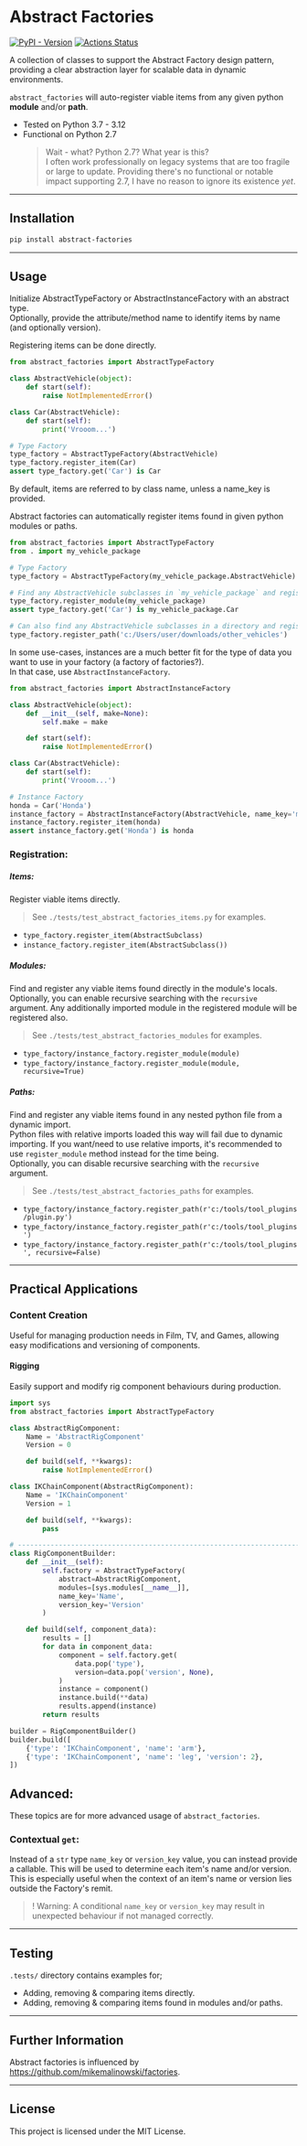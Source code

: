 # Abstract Factories 
[![PyPI - Version](https://img.shields.io/pypi/v/abstract-factories)](https://pypi.org/project/abstract-factories/) [![Actions Status](https://github.com/ldunham1/abstract_factories/actions/workflows/python-package.yml/badge.svg)](https://github.com/ldunham1/abstract_factories/actions)

A collection of classes to support the Abstract Factory design pattern, providing a clear abstraction 
layer for scalable data in dynamic environments.  

`abstract_factories` will auto-register viable items from any given python **module** and/or **path**.  


- Tested on Python 3.7 - 3.12
- Functional on Python 2.7
  > Wait - what? Python 2.7? What year is this?  
  > I often work professionally on legacy systems that are too 
  > fragile or large to update.
  > Providing there's no functional or notable impact 
  > supporting 2.7, I have no reason to ignore its existence _yet_.

---

## Installation
```bash
pip install abstract-factories
```

---

## Usage
Initialize AbstractTypeFactory or AbstractInstanceFactory with an abstract type.  
Optionally, provide the attribute/method name to identify items by name (and optionally version).

Registering items can be done directly.
```python
from abstract_factories import AbstractTypeFactory

class AbstractVehicle(object):
    def start(self):
        raise NotImplementedError()

class Car(AbstractVehicle):
    def start(self):
        print('Vrooom...')

# Type Factory
type_factory = AbstractTypeFactory(AbstractVehicle)
type_factory.register_item(Car)
assert type_factory.get('Car') is Car
```

By default, items are referred to by class name, unless a name_key is provided.


Abstract factories can automatically register items found in given python modules or paths.
```python
from abstract_factories import AbstractTypeFactory
from . import my_vehicle_package

# Type Factory
type_factory = AbstractTypeFactory(my_vehicle_package.AbstractVehicle)

# Find any AbstractVehicle subclasses in `my_vehicle_package` and register them.
type_factory.register_module(my_vehicle_package)
assert type_factory.get('Car') is my_vehicle_package.Car

# Can also find any AbstractVehicle subclasses in a directory and register those too.
type_factory.register_path('c:/Users/user/downloads/other_vehicles')
```


In some use-cases, instances are a much better fit for the type of data you want to use in your factory (a factory of factories?).  
In that case, use `AbstractInstanceFactory`.
```python
from abstract_factories import AbstractInstanceFactory

class AbstractVehicle(object):
    def __init__(self, make=None):
        self.make = make

    def start(self):
        raise NotImplementedError()

class Car(AbstractVehicle):
    def start(self):
        print('Vrooom...')

# Instance Factory
honda = Car('Honda')
instance_factory = AbstractInstanceFactory(AbstractVehicle, name_key='make')
instance_factory.register_item(honda)
assert instance_factory.get('Honda') is honda
```

### Registration:

##### Items:
Register viable items directly.
> See `./tests/test_abstract_factories_items.py` for examples.
- `type_factory.register_item(AbstractSubclass)`
- `instance_factory.register_item(AbstractSubclass())`


##### Modules:
Find and register any viable items found directly in the module's locals.  
Optionally, you can enable recursive searching with the `recursive` argument. 
Any additionally imported module in the registered module will be registered also.
> See `./tests/test_abstract_factories_modules` for examples.
- `type_factory/instance_factory.register_module(module)`  
- `type_factory/instance_factory.register_module(module, recursive=True)`  


##### Paths:
Find and register any viable items found in any nested python file from a dynamic import.  
Python files with relative imports loaded this way will fail due to dynamic importing. 
If you want/need to use relative imports, it's recommended to use `register_module` 
method instead for the time being.  
Optionally, you can disable recursive searching with the `recursive` argument.
> See `./tests/test_abstract_factories_paths` for examples.
- `type_factory/instance_factory.register_path(r'c:/tools/tool_plugins/plugin.py')`
- `type_factory/instance_factory.register_path(r'c:/tools/tool_plugins')`
- `type_factory/instance_factory.register_path(r'c:/tools/tool_plugins', recursive=False)`  

---

## Practical Applications
### Content Creation
Useful for managing production needs in Film, TV, and Games, allowing easy modifications and versioning of components.

#### Rigging
Easily support and modify rig component behaviours during production.
```python
import sys
from abstract_factories import AbstractTypeFactory

class AbstractRigComponent:
    Name = 'AbstractRigComponent'
    Version = 0

    def build(self, **kwargs):
        raise NotImplementedError()

class IKChainComponent(AbstractRigComponent):
    Name = 'IKChainComponent'
    Version = 1

    def build(self, **kwargs):
        pass

# --------------------------------------------------------------------------
class RigComponentBuilder:
    def __init__(self):
        self.factory = AbstractTypeFactory(
            abstract=AbstractRigComponent,
            modules=[sys.modules[__name__]],
            name_key='Name',
            version_key='Version'
        )

    def build(self, component_data):
        results = []
        for data in component_data:
            component = self.factory.get(
                data.pop('type'), 
                version=data.pop('version', None),
            )
            instance = component()
            instance.build(**data)
            results.append(instance)
        return results

builder = RigComponentBuilder()
builder.build([
    {'type': 'IKChainComponent', 'name': 'arm'},
    {'type': 'IKChainComponent', 'name': 'leg', 'version': 2},
])
```

## Advanced: 
These topics are for more advanced usage of `abstract_factories`.

### Contextual `get`:
Instead of a `str` type `name_key` or `version_key` value, you can instead provide a callable. This will be used to 
determine each item's name and/or version.  
This is especially useful when the context of an item's name or version lies outside the Factory's remit.  
> ! Warning: A conditional `name_key` or `version_key` may result in unexpected behaviour if not managed correctly.

---

## Testing
`.tests/` directory contains examples for;
- Adding, removing & comparing items directly.
- Adding, removing & comparing items found in modules and/or paths.

---

## Further Information
Abstract factories is influenced by https://github.com/mikemalinowski/factories.

---

## License
This project is licensed under the MIT License.
